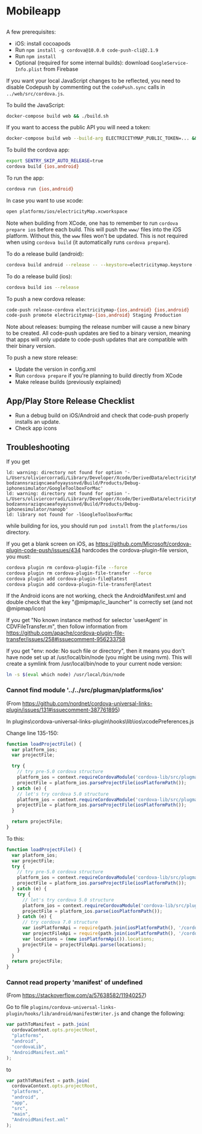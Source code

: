 # Mobileapp

##

A few prerequisites:

- iOS: install cocoapods
- Run `npm install -g cordova@10.0.0 code-push-cli@2.1.9`
- Run `npm install`
- Optional (required for some internal builds): download `GoogleService-Info.plist` from Firebase

If you want your local JavaScript changes to be reflected, you need to disable Codepush by commenting out the `codePush.sync` calls in `../web/src/cordova.js`.

To build the JavaScript:

```bash
docker-compose build web && ./build.sh
```

If you want to access the public API you will need a token:
```bash
docker-compose build web --build-arg ELECTRICITYMAP_PUBLIC_TOKEN=... && ./build.sh
```

To build the cordova app:

```bash
export SENTRY_SKIP_AUTO_RELEASE=true
cordova build {ios,android}
```

To run the app:

```bash
cordova run {ios,android}
```

In case you want to use xcode:

```bash
open platforms/ios/electricityMap.xcworkspace
```

Note when building from XCode, one has to remember to run `cordova prepare ios` before each build. This will push the `www/` files into the iOS platform. Without this, the `www` files won't be updated.
This is not required when using `cordova build` (it automatically runs `cordova prepare`).


To do a release build (android):

```bash
cordova build android --release -- --keystore=electricitymap.keystore --alias=electricitymapkey
```

To do a release build (ios):

```bash
cordova build ios --release
```

To push a new cordova release:

```bash
code-push release-cordova electricitymap-{ios,android} {ios,android}
code-push promote electricitymap-{ios,android} Staging Production
```

Note about releases: bumping the release number will cause a new binary to be created. All code-push updates are tied to a binary version, meaning that apps will only update to code-push updates that are compatible with their binary version.

To push a new store release:
* Update the version in config.xml
* Run `cordova prepare` if you're planning to build directly from XCode
* Make release builds (previously explained)

## App/Play Store Release Checklist

- Run a debug build on iOS/Android and check that code-push properly installs an update.
- Check app icons

## Troubleshooting

If you get

```
ld: warning: directory not found for option '-L/Users/oliviercorradi/Library/Developer/Xcode/DerivedData/electricityMap-bodzannsraziqncaeafoyayssnvd/Build/Products/Debug-iphonesimulator/GoogleToolboxForMac'
ld: warning: directory not found for option '-L/Users/oliviercorradi/Library/Developer/Xcode/DerivedData/electricityMap-bodzannsraziqncaeafoyayssnvd/Build/Products/Debug-iphonesimulator/nanopb'
ld: library not found for -lGoogleToolboxForMac
```

while building for ios, you should run `pod install` from the `platforms/ios` directory.

If you get a blank screen on iOS, as https://github.com/Microsoft/cordova-plugin-code-push/issues/434 hardcodes the cordova-plugin-file version, you must:

```bash
cordova plugin rm cordova-plugin-file --force
cordova plugin rm cordova-plugin-file-transfer --force
cordova plugin add cordova-plugin-file@latest
cordova plugin add cordova-plugin-file-transfer@latest
```

If the Android icons are not working, check the AndroidManifest.xml and double check that the key "@mipmap/ic_launcher" is correctly set (and not @mipmap/icon)

If you get "No known instance method for selector 'userAgent' in CDVFileTransfer.m", then follow information from https://github.com/apache/cordova-plugin-file-transfer/issues/258#issuecomment-956233758

If you get "env: node: No such file or directory", then it means you don't have node set up at /usr/local/bin/node (you might be using nvm).
This will create a symlink from /usr/local/bin/node to your current node version:

```bash
ln -s $(eval which node) /usr/local/bin/node
```


### Cannot find module '../../src/plugman/platforms/ios'

(From https://github.com/nordnet/cordova-universal-links-plugin/issues/131#issuecomment-387761895)

In plugins\cordova-universal-links-plugin\hooks\lib\ios\xcodePreferences.js

Change line 135-150:

```javascript
function loadProjectFile() {
  var platform_ios;
  var projectFile;

  try {
    // try pre-5.0 cordova structure
    platform_ios = context.requireCordovaModule('cordova-lib/src/plugman/platforms')['ios'];
    projectFile = platform_ios.parseProjectFile(iosPlatformPath());
  } catch (e) {
    // let's try cordova 5.0 structure
    platform_ios = context.requireCordovaModule('cordova-lib/src/plugman/platforms/ios');
    projectFile = platform_ios.parseProjectFile(iosPlatformPath());
  }

  return projectFile;
}
```
To this:
```javascript
function loadProjectFile() {
  var platform_ios;
  var projectFile;
  try {
    // try pre-5.0 cordova structure
    platform_ios = context.requireCordovaModule('cordova-lib/src/plugman/platforms')['ios'];
    projectFile = platform_ios.parseProjectFile(iosPlatformPath());
  } catch (e) {
    try {
      // let's try cordova 5.0 structure
      platform_ios = context.requireCordovaModule('cordova-lib/src/plugman/platforms/ios');
      projectFile = platform_ios.parse(iosPlatformPath());
    } catch (e) {
      // try cordova 7.0 structure
      var iosPlatformApi = require(path.join(iosPlatformPath(), '/cordova/Api'));
      var projectFileApi = require(path.join(iosPlatformPath(), '/cordova/lib/projectFile.js'));
      var locations = (new iosPlatformApi()).locations;
      projectFile = projectFileApi.parse(locations);
    }
  }
  return projectFile;
}
```

### Cannot read property 'manifest' of undefined

(From https://stackoverflow.com/a/57638582/11940257)

Go to file `plugins/cordova-universal-links-plugin/hooks/lib/android/manifestWriter.js` and change the following:

```javascript
var pathToManifest = path.join(
  cordovaContext.opts.projectRoot,
  "platforms",
  "android",
  "cordovaLib",
  "AndroidManifest.xml"
);
```

to

```javascript
var pathToManifest = path.join(
  cordovaContext.opts.projectRoot,
  "platforms",
  "android",
  "app",
  "src",
  "main",
  "AndroidManifest.xml"
);
```
